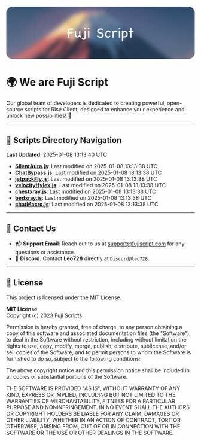 ![Banner](.github/b.webp)

# 🌍 **We are Fuji Script**

Our global team of developers is dedicated to creating powerful, open-source scripts for Rise Client, designed to enhance your experience and unlock new possibilities! 🌟

---
<!-- SCRIPTS_NAVIGATION_START -->
## 📂 **Scripts Directory Navigation**

**Last Updated**: 2025-01-08 13:13:40 UTC

- **[SilentAura.js](scripts/SilentAura.js)**: Last modified on 2025-01-08 13:13:38 UTC
- **[ChatBypass.js](scripts/ChatBypass.js)**: Last modified on 2025-01-08 13:13:38 UTC
- **[jetpackFly.js](scripts/jetpackFly.js)**: Last modified on 2025-01-08 13:13:38 UTC
- **[velocityHylex.js](scripts/velocityHylex.js)**: Last modified on 2025-01-08 13:13:38 UTC
- **[chestxray.js](scripts/chestxray.js)**: Last modified on 2025-01-08 13:13:38 UTC
- **[bedxray.js](scripts/bedxray.js)**: Last modified on 2025-01-08 13:13:38 UTC
- **[chatMacro.js](scripts/chatMacro.js)**: Last modified on 2025-01-08 13:13:38 UTC

<!-- SCRIPTS_NAVIGATION_END -->

---

## 💬 **Contact Us**  
- 📬 **Support Email**: Reach out to us at [support@fujiscript.com](mailto:support@fujiscript.com) for any questions or assistance.  
- 💬 **Discord**: Contact **Leo728** directly at `Discord@leo728`.

---

## 📜 **License**

This project is licensed under the MIT License.  

**MIT License**  
Copyright (c) 2023 Fuji Scripts  

Permission is hereby granted, free of charge, to any person obtaining a copy of this software and associated documentation files (the "Software"), to deal in the Software without restriction, including without limitation the rights to use, copy, modify, merge, publish, distribute, sublicense, and/or sell copies of the Software, and to permit persons to whom the Software is furnished to do so, subject to the following conditions:  

The above copyright notice and this permission notice shall be included in all copies or substantial portions of the Software.  

THE SOFTWARE IS PROVIDED "AS IS", WITHOUT WARRANTY OF ANY KIND, EXPRESS OR IMPLIED, INCLUDING BUT NOT LIMITED TO THE WARRANTIES OF MERCHANTABILITY, FITNESS FOR A PARTICULAR PURPOSE AND NONINFRINGEMENT. IN NO EVENT SHALL THE AUTHORS OR COPYRIGHT HOLDERS BE LIABLE FOR ANY CLAIM, DAMAGES OR OTHER LIABILITY, WHETHER IN AN ACTION OF CONTRACT, TORT OR OTHERWISE, ARISING FROM, OUT OF OR IN CONNECTION WITH THE SOFTWARE OR THE USE OR OTHER DEALINGS IN THE SOFTWARE.  
